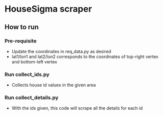 # HouseSigma scraper

## How to run

### Pre-requisite

* Update the coordinates in req_data.py as desired
* lat1/lon1 and lat2/lon2 corresponds to the coordinates of top-right vertex and bottom-left vertex

### Run collect_ids.py

* Collects house id values in the given area


### Run collect_details.py

* With the ids given, this code will scrape all the details for each id
